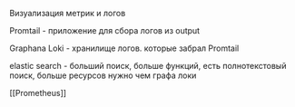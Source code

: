 Визуализация метрик и логов

Promtail - приложение для сбора логов из output

Graphana Loki - хранилище логов. которые забрал Promtail

elastic search - больший поиск, больше функций, есть полнотекстовый поиск, больше ресурсов нужно чем графа локи

[[Prometheus]]